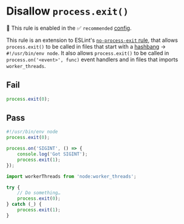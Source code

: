 # Disallow `process.exit()`

💼 This rule is enabled in the ✅ `recommended` [config](https://github.com/es-tooling/eslint-plugin-unicorn-x#recommended-config).

<!-- end auto-generated rule header -->
<!-- Do not manually modify this header. Run: `npm run fix:eslint-docs` -->

This rule is an extension to ESLint's [`no-process-exit` rule](https://eslint.org/docs/rules/no-process-exit), that allows `process.exit()` to be called in files that start with a [hashbang](https://en.wikipedia.org/wiki/Shebang_(Unix)) → `#!/usr/bin/env node`. It also allows `process.exit()` to be called in `process.on('<event>', func)` event handlers and in files that imports `worker_threads`.

## Fail

```js
process.exit(0);
```

## Pass

```js
#!/usr/bin/env node
process.exit(0);
```

```js
process.on('SIGINT', () => {
    console.log('Got SIGINT');
    process.exit(1);
});
```

```js
import workerThreads from 'node:worker_threads';

try {
	// Do something…
	process.exit(0);
} catch (_) {
	process.exit(1);
}
```
